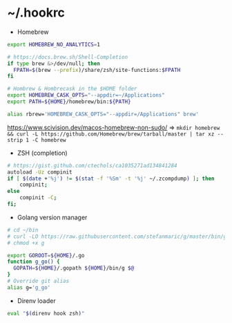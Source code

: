 # ~/.hookrc

- Homebrew

```sh
export HOMEBREW_NO_ANALYTICS=1

# https://docs.brew.sh/Shell-Completion
if type brew &>/dev/null; then
  FPATH=$(brew --prefix)/share/zsh/site-functions:$FPATH
fi

# Hombrew & Hombrecask in the $HOME folder
export HOMEBREW_CASK_OPTS="--appdir=~/Applications"
export PATH=${HOME}/homebrew/bin:${PATH}

alias rbrew='HOMEBREW_CASK_OPTS="--appdir=/Applications" brew'
```

https://www.scivision.dev/macos-homebrew-non-sudo/
=> `mkdir homebrew && curl -L https://github.com/Homebrew/brew/tarball/master | tar xz --strip 1 -C homebrew`


- ZSH (completion)

```sh
# https://gist.github.com/ctechols/ca1035271ad134841284
autoload -Uz compinit
if [ $(date +'%j') != $(stat -f '%Sm' -t '%j' ~/.zcompdump) ]; then
    compinit;
else
    compinit -C;
fi;
```

- Golang version manager

```sh
# cd ~/bin
# curl -LO https://raw.githubusercontent.com/stefanmaric/g/master/bin/g
# chmod +x g

export GOROOT=${HOME}/.go
function g_go() {
  GOPATH=${HOME}/.gopath ${HOME}/bin/g $@
}
# Override git alias
alias g='g_go'
```

- Direnv loader

```sh
eval "$(direnv hook zsh)"
```
